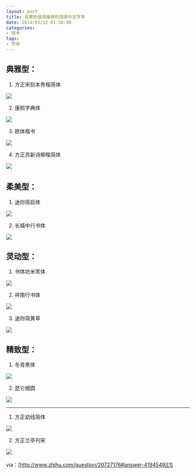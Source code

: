 ```yaml
---
layout: post
title: 有哪些值得推荐的简体中文字体
date: 2014/03/12 01:58:00
categories: 
- 技术
tags: 
- 字体
---
```


## 典雅型：

1. 方正宋刻本秀楷简体 

![](http://pics.naaln.com/blog/2019-01-14-061937.jpg)

2. 康熙字典体 

![](http://pics.naaln.com/blog/2019-01-14-61938.jpg)

3. 欧体楷书 

![](http://pics.naaln.com/blog/2019-01-14-061939.jpg)

4. 方正苏新诗柳楷简体 

![](http://pics.naaln.com/blog/2019-01-14-061940.jpg)  

## 柔美型：

1. 迷你简启体 

![](http://pics.naaln.com/blog/2019-01-14-61941.jpg)

2. 长城中行书体 

![](http://pics.naaln.com/blog/2019-01-14-061942.jpg) 

## 灵动型：

1. 书体坊米芾体 

![](http://pics.naaln.com/blog/2019-01-14-061943.jpg)

2. 祥南行书体 

![](http://pics.naaln.com/blog/2019-01-14-061947.jpg)

3. 迷你简黄草 

![](http://pics.naaln.com/blog/2019-01-14-61948.jpg) 

## 精致型：

1. 冬青黑体 

![](http://pics.naaln.com/blog/2019-01-14-061948.jpg)

2. 昆仑细圆 

![](http://pics.naaln.com/blog/2019-01-14-061950.jpg) 

---

1. 方正幼线简体 

![](http://pics.naaln.com/blog/2019-01-14-61951.jpg)

2. 方正兰亭刊宋 

![](http://pics.naaln.com/blog/2019-01-14-061951.jpg)  

via：[http://www.zhihu.com/question/20727176#answer-4194549][1]

 [1]: http://www.zhihu.com/question/20727176#answer-4194549
